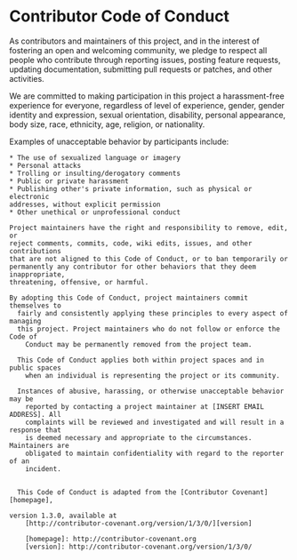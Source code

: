 # Contributor Code of Conduct

As contributors and maintainers of this project, and in the interest of
  fostering an open and welcoming community, we pledge to respect all people who
  contribute through reporting issues, posting feature requests, updating
  documentation, submitting pull requests or patches, and other activities.

We are committed to making participation in this project a harassment-free
  experience for everyone, regardless of level of experience, gender, gender
    identity and expression, sexual orientation, disability, personal appearance,
    body size, race, ethnicity, age, religion, or nationality.
  
  Examples of unacceptable behavior by participants include:
    
    * The use of sexualized language or imagery
    * Personal attacks
    * Trolling or insulting/derogatory comments
    * Public or private harassment
    * Publishing other's private information, such as physical or electronic
    addresses, without explicit permission
    * Other unethical or unprofessional conduct
    
    Project maintainers have the right and responsibility to remove, edit, or
    reject comments, commits, code, wiki edits, issues, and other contributions
    that are not aligned to this Code of Conduct, or to ban temporarily or
    permanently any contributor for other behaviors that they deem inappropriate,
    threatening, offensive, or harmful.
    
    By adopting this Code of Conduct, project maintainers commit themselves to
      fairly and consistently applying these principles to every aspect of managing
      this project. Project maintainers who do not follow or enforce the Code of
        Conduct may be permanently removed from the project team.
      
      This Code of Conduct applies both within project spaces and in public spaces
        when an individual is representing the project or its community.
      
      Instances of abusive, harassing, or otherwise unacceptable behavior may be
        reported by contacting a project maintainer at [INSERT EMAIL ADDRESS]. All
        complaints will be reviewed and investigated and will result in a response that
        is deemed necessary and appropriate to the circumstances. Maintainers are
        obligated to maintain confidentiality with regard to the reporter of an
        incident.
      
      
      This Code of Conduct is adapted from the [Contributor Covenant][homepage],
                                                                     version 1.3.0, available at
        [http://contributor-covenant.org/version/1/3/0/][version]
        
        [homepage]: http://contributor-covenant.org
        [version]: http://contributor-covenant.org/version/1/3/0/